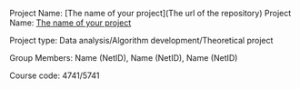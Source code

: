 Project Name: [The name of your project](The url of the repository)
Project Name: [The name of your project](www.google.com)

Project type: Data analysis/Algorithm development/Theoretical project

Group Members: Name (NetID), Name (NetID), Name (NetID)

Course code: 4741/5741
